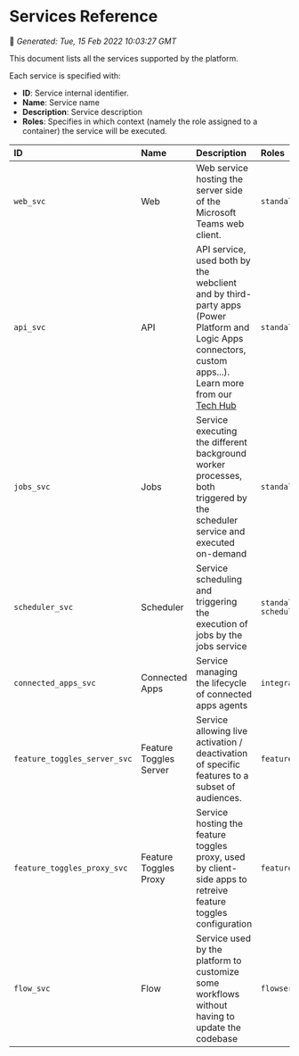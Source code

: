 # Services Reference
📆 *Generated: Tue, 15 Feb 2022 10:03:27 GMT*

This document lists all the services supported by the platform.

Each service is specified with:
- **ID**: Service internal identifier.
- **Name**: Service name
- **Description**: Service description
- **Roles**: Specifies in which context (namely the role assigned to a container) the service will be executed.



| ID | Name | Description | Roles |
|:---|:-----|:------------|:------|
| `web_svc` | Web | Web service hosting the server side of the Microsoft Teams web client. | `standalone, web` |
| `api_svc` | API | API service, used both by the webclient and by third-party apps (Power Platform and Logic Apps connectors, custom apps...). Learn more from our [Tech Hub](https://docs.nbold.co/api/api) | `standalone, api` |
| `jobs_svc` | Jobs | Service executing the different background worker processes, both triggered by the scheduler service and executed on-demand | `standalone, jobs` |
| `scheduler_svc` | Scheduler | Service scheduling and triggering the execution of jobs by the jobs service | `standalone, scheduler` |
| `connected_apps_svc` | Connected Apps | Service managing the lifecycle of connected apps agents | `integration` |
| `feature_toggles_server_svc` | Feature Toggles Server | Service allowing live activation / deactivation of specific features to a subset of audiences. | `featuretogglesserver` |
| `feature_toggles_proxy_svc` | Feature Toggles Proxy | Service hosting the feature toggles proxy, used by client-side apps to retreive feature toggles configuration | `featuretogglesproxy` |
| `flow_svc` | Flow | Service used by the platform to customize some workflows without having to update the codebase | `flowserver` |
